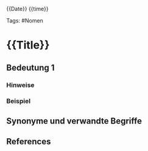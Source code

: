 
{{Date}} {{time}}


Tags: #Nomen

# {{Title}}


## Bedeutung 1


### Hinweise


### Beispiel



## Synonyme und verwandte Begriffe


## References
